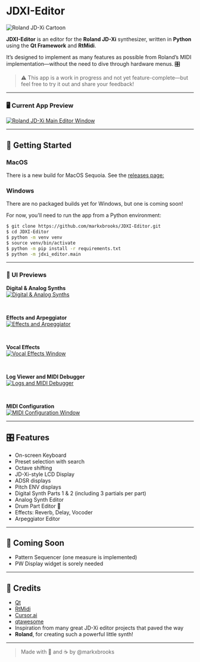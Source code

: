 # JDXI-Editor

![Roland JD-Xi Cartoon](./resources/jdxi_cartoon_600.png)

**JDXI-Editor** is an editor for the **Roland JD-Xi** synthesizer, written in **Python** using the **Qt Framework** and **RtMidi**.

It’s designed to implement as many features as possible from Roland’s MIDI implementation—without the need to dive through hardware menus. 🎛️

> ⚠️ This app is a work in progress and not yet feature-complete—but feel free to try it out and share your feedback!

---

### 🖥️ Current App Preview

<a href="./resources/main_window.gif" rel="Current view of the Roland JD-Xi Editor App">
  <img src="./resources/main_window_high.gif" alt="Roland JD-Xi Main Editor Window" />
</a>

---

## 🚀 Getting Started


### MacOS
There is a new build for MacOS Sequoia. See the [releases page:](https://github.com/markxbrooks/JDXI-Editor/releases/tag/v0.0.4)

### Windows 
There are no packaged builds yet for Windows, but one is coming soon!

For now, you'll need to run the app from a Python environment:

```bash
$ git clone https://github.com/markxbrooks/JDXI-Editor.git
$ cd JDXI-Editor
$ python -m venv venv
$ source venv/bin/activate
$ python -m pip install -r requirements.txt
$ python -m jdxi_editor.main
```

---

### 🎹 UI Previews

**Digital & Analog Synths**  
<a href="./resources/digital_analog_synths.png">
  <img src="./resources/digital_analog_synths_600.png" alt="Digital & Analog Synths" />
</a>

&nbsp;

**Effects and Arpeggiator**  
<a href="./resources/effects.png">
  <img src="./resources/effects_600.png" alt="Effects and Arpeggiator" />
</a>

&nbsp;

**Vocal Effects**  
<a href="./resources/vocal_effects.png">
  <img src="./resources/vocal_effects_600.png" alt="Vocal Effects Window" />
</a>

&nbsp;

**Log Viewer and MIDI Debugger**  
<a href="./resources/logs_and_midi.png">
  <img src="./resources/logs_and_midi_600.png" alt="Logs and MIDI Debugger" />
</a>

&nbsp;

**MIDI Configuration**  
<a href="./resources/midi_config.png">
  <img src="./resources/midi_config_200.png" alt="MIDI Configuration Window" />
</a>

---

## 🎛️ Features

- On-screen Keyboard
- Preset selection with search
- Octave shifting
- JD-Xi-style LCD Display
- ADSR displays
- Pitch ENV displays
- Digital Synth Parts 1 & 2 (including 3 partials per part)
- Analog Synth Editor
- Drum Part Editor 🥁
- Effects: Reverb, Delay, Vocoder
- Arpeggiator Editor

---

## 🧩 Coming Soon

- Pattern Sequencer (one measure is implemented)
- PW Display widget is sorely needed

---

## 🙏 Credits

- [Qt](https://www.qt.io/)
- [RtMidi](https://www.music.mcgill.ca/~gary/rtmidi/)
- [Cursor.ai](https://cursor.so)
- [qtawesome](https://github.com/spyder-ide/qtawesome)
- Inspiration from many great JD-Xi editor projects that paved the way
- **Roland**, for creating such a powerful little synth!

---

> Made with 🎹 and ☕ by @markxbrooks

